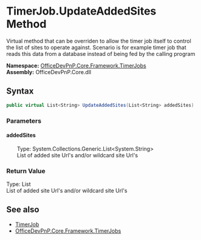 # TimerJob.UpdateAddedSites Method  
 Virtual method that can be overriden to allow the timer job itself to control the list of sites to operate against. Scenario is for example timer job that reads this data from a database instead of being fed by the calling program   

**Namespace:** [OfficeDevPnP.Core.Framework.TimerJobs](OfficeDevPnP.Core.Framework.TimerJobs.md)  
**Assembly:** OfficeDevPnP.Core.dll  
## Syntax
```C#
public virtual List<String> UpdateAddedSites(List<String> addedSites)
```
### Parameters
#### addedSites  
&emsp;&emsp;Type: System.Collections.Generic.List&lt;System.String&gt;  
&emsp;&emsp;List of added site Url's and/or wildcard site Url's  

  

### Return Value
Type: List<String>  
List of added site Url's and/or wildcard site Url's  


## See also
- [TimerJob](OfficeDevPnP.Core.Framework.TimerJobs.TimerJob.md) 
- [OfficeDevPnP.Core.Framework.TimerJobs](OfficeDevPnP.Core.Framework.TimerJobs.md) 
